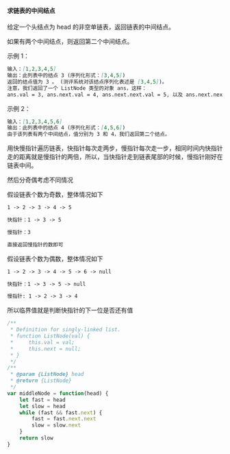 #### 求链表的中间结点

给定一个头结点为 head 的非空单链表，返回链表的中间结点。

如果有两个中间结点，则返回第二个中间结点。

示例 1：

```markdown
输入：[1,2,3,4,5]
输出：此列表中的结点 3 (序列化形式：[3,4,5])
返回的结点值为 3 。 (测评系统对该结点序列化表述是 [3,4,5])。
注意，我们返回了一个 ListNode 类型的对象 ans，这样：
ans.val = 3, ans.next.val = 4, ans.next.next.val = 5, 以及 ans.next.next.next = NULL.
```

示例 2：

```markdown
输入：[1,2,3,4,5,6]
输出：此列表中的结点 4 (序列化形式：[4,5,6])
由于该列表有两个中间结点，值分别为 3 和 4，我们返回第二个结点。
```

用快慢指针遍历链表，快指针每次走两步，慢指针每次走一步，相同时间内快指针走的距离就是慢指针的两倍，所以，当快指针走到链表尾部的时候，慢指针刚好在链表中间。

然后分奇偶考虑不同情况

假设链表个数为奇数，整体情况如下

```markdown
1 -> 2 -> 3 -> 4 -> 5

快指针：1 -> 3 -> 5

慢指针：3

直接返回慢指针的数即可

```
假设链表个数为偶数，整体情况如下

```markdown
1 -> 2 -> 3 -> 4 -> 5 -> 6 -> null

快指针：1 -> 3 -> 5 -> null

慢指针: 1 -> 2 -> 3 -> 4
```
所以临界值就是判断快指针的下一位是否还有值

```javascript
/**
 * Definition for singly-linked list.
 * function ListNode(val) {
 *     this.val = val;
 *     this.next = null;
 * }
 */
/**
 * @param {ListNode} head
 * @return {ListNode}
 */
var middleNode = function(head) {
    let fast = head
    let slow = head
    while (fast && fast.next) {
        fast = fast.next.next
        slow = slow.next
    }
    return slow
}
```
